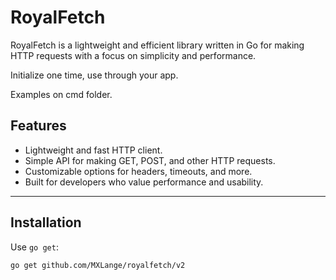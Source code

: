 # RoyalFetch

RoyalFetch is a lightweight and efficient library written in Go for making HTTP requests with a focus on simplicity and performance.

Initialize one time, use through your app.

Examples on cmd folder.

## Features

- Lightweight and fast HTTP client.
- Simple API for making GET, POST, and other HTTP requests.
- Customizable options for headers, timeouts, and more.
- Built for developers who value performance and usability.

---

## Installation

Use `go get`:

```bash
go get github.com/MXLange/royalfetch/v2
